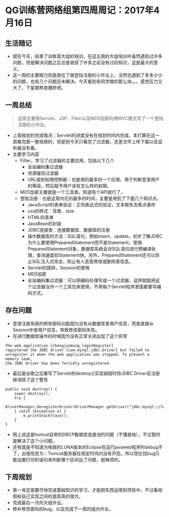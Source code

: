 # QG训练营网络组第四周周记：2017年4月16日
## 生活随记
* 就在今天，结束了训练营大组的培训，在这五周的大组培训中虽然遇到过许多问题，但是解决问题之后总是收获了许多之前没有过的知识，这是最大的意义。
* 这一周的主要精力则是放在了做登陆注册的小作业上，当然也遇到了多多少少的问题，也有几个问题还未解决。今天看到有同学做的那么快。。。感觉压力又大了，下星期熬夜爆肝吧。

## 一周总结
> 这周主要用Servlet、JSP、Filter以及MD5加密利用MVC模式写了一个登陆注册的小作业。

* 上周规划的完成情况：Servlet的进度没有在规划时间内完成，本打算在这一周看完那一套视频的，但是到今天只看完了过滤器，还差文件上传下载以及监听器没有看。
* 主要学习内容
  * Filter，学习了过滤器的主要应用，包括以下几个
    * 全站编码集过滤器
    * 资源缓存过滤器
    * URL级别权限控制器：也是用的最多的一个应用，用于判断登录用户的等级，然后赋予用户该有怎么样的权限。
  * MD5加密主要就是一个工具类，知道有个API就行了。
  * 登陆注册：也是这周内花的最多的时间，主要是用到了下面几个知识点。
    * JavaScript的表单验证：正则表达式的验证，文本框失去焦点事件
    * css的样式：背景、size
    * HTML的表单
    * JavaBean的封装
    * JDBC连接类：连接数据库、数据库的注册
    * 操作数据库的方法：SQL语句，例如insert、update。初步了解JDBC为什么要使用PreparedStatement而不是Statement，使用PreparedStatement对象，数据库系统会对SQL语句进行预编译处理，查询速度较Statement快。另外，PreparedStatement还可以防止SQL注入式攻击，防止有人恶意修改或删除表信息。
    * Servlet的跳转，Session的使用
    * MD5加密
    * 全站编码集过滤器：可以把编码处理写成一个过滤器，这样就能把这个过滤器当作一个工具包来使用，不用每个Servlet程序里面都要写编码方式。
## 存在问题
* 登录注册系统的修改密码功能因为没有从数据库拿用户信息，而是直接从Session中拿用户信息，导致修改密码失败。
* 在进行数据库操作的时候因为没有正常关闭出现了这个异常
```
The web application [zhengjunming_loginRegister] 
registered the JDBC driver [com.mysql.jdbc.Driver] but failed to
unregister it when the web application was stopped. To prevent a memory leak,
the JDBC Driver has been forcibly unregistered.
```
* 最后是谷歌之后重写了Servlet的destroy()实现销毁时将JDBC Driver反注册掉消除了这个警告
```
public void destroy() {
    super.destroy();
	try {
	    DriverManager.deregisterDriver(DriverManager.getDriver("jdbc:mysql://localhost:3306/users"));
	} catch (Exception e) {
	    e.printStackTrace();
	}
}
```
* 网上说这是tomcat自带的DBCP数据库连接池的问题（不懂是啥），不过暂时是解决了这个小问题。
* 还有就是不知道为啥我的LUNA版本的Eclipse在运行javaweb程序时debug不了，出错信息为：Tomcat服务器在规定时间内没有开启。所以现在找bug只能设置打印的语句来判断哪个区间出了问题，挺麻烦的。
## 下周规划
* 第一肯定是要尽快完成基础知识的学习，才能把东西运用到项目中，不过看视频和自己实现之间的差距真的很大。
* 完成最后一次的大组作业。
* 修补修改密码的bug，以及完成下一周的组内作业。